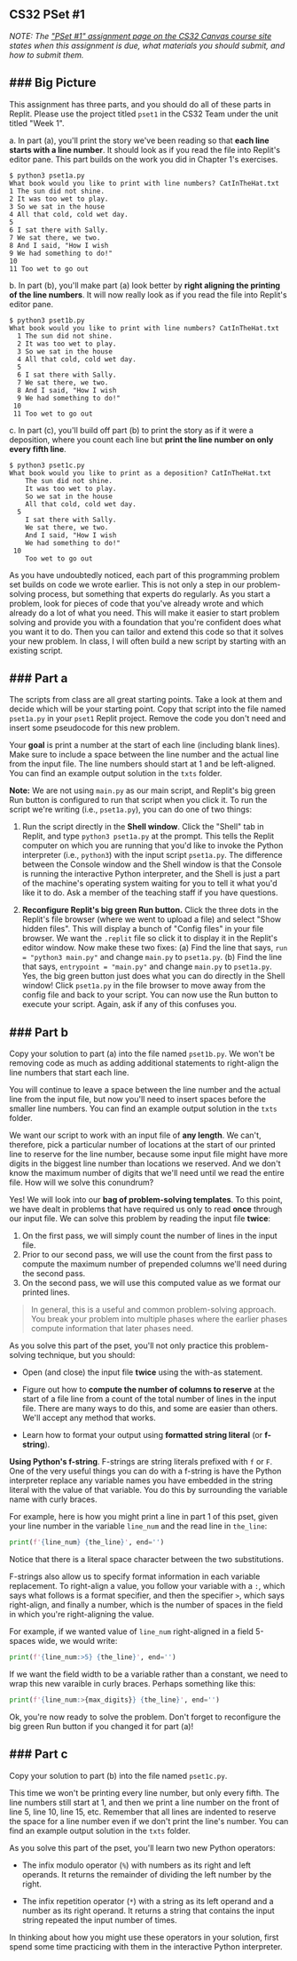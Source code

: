 ## CS32 PSet #1

*NOTE: The ["PSet #1" assignment page on the CS32 Canvas course site](https://canvas.harvard.edu/courses/112459/assignments/638980) states when this assignment is due, what materials you should submit, and how to submit them.*

## ### Big Picture

This assignment has three parts, and you should do all of these parts in Replit. Please use the project titled `pset1` in the CS32 Team under the unit titled "Week 1".

a.   In part (a), you'll print the story we've been reading so that **each line starts with a line number**. It should look as if you read the file into Replit's editor pane. This part builds on the work you did in Chapter 1's exercises.

```
$ python3 pset1a.py
What book would you like to print with line numbers? CatInTheHat.txt
1 The sun did not shine.
2 It was too wet to play.
3 So we sat in the house
4 All that cold, cold wet day.
5 
6 I sat there with Sally.
7 We sat there, we two.
8 And I said, "How I wish
9 We had something to do!"
10 
11 Too wet to go out
```

b.   In part (b), you'll make part (a) look better by **right aligning the printing of the line numbers**. It will now really look as if you read the file into Replit's editor pane.

```
$ python3 pset1b.py
What book would you like to print with line numbers? CatInTheHat.txt
  1 The sun did not shine.
  2 It was too wet to play.
  3 So we sat in the house
  4 All that cold, cold wet day.
  5 
  6 I sat there with Sally.
  7 We sat there, we two.
  8 And I said, "How I wish
  9 We had something to do!"
 10 
 11 Too wet to go out
```

c.   In part (c), you'll build off part (b) to print the story as if it were a deposition, where you count each line but **print the line number on only every fifth line**.

```
$ python3 pset1c.py
What book would you like to print as a deposition? CatInTheHat.txt
    The sun did not shine.
    It was too wet to play.
    So we sat in the house
    All that cold, cold wet day.
  5 
    I sat there with Sally.
    We sat there, we two.
    And I said, "How I wish
    We had something to do!"
 10 
    Too wet to go out
```

As you have undoubtedly noticed, each part of this programming problem set builds on code we wrote earlier. This is not only a step in our problem-solving process, but something that experts do regularly. As you start a problem, look for pieces of code that you've already wrote and which already do a lot of what you need. This will make it easier to start problem solving and provide you with a foundation that you're confident does what you want it to do. Then you can tailor and extend this code so that it solves your new problem. In class, I will often build a new script by starting with an existing script.

## ### Part a

The scripts from class are all great starting points. Take a look at them and decide which will be your starting point. Copy that script into the file named `pset1a.py` in your `pset1` Replit project. Remove the code you don't need and insert some pseudocode for this new problem.

Your **goal** is print a number at the start of each line (including blank lines). Make sure to include a space between the line number and the actual line from the input file. The line numbers should start at 1 and be left-aligned. You can find an example output solution in the `txts` folder.

**Note:** We are not using `main.py` as our main script, and Replit's big green Run button is configured to run that script when you click it. To run the script we're writing (i.e., `pset1a.py`), you can do one of two things:

1.   Run the script directly in the **Shell window**. Click the "Shell" tab in Replit, and type `python3 pset1a.py` at the prompt. This tells the Replit computer on which you are running that you'd like to invoke the Python interpreter (i.e., `python3`) with the input script `pset1a.py`. The difference between the Console window and the Shell window is that the Console is running the interactive Python interpreter, and the Shell is just a part of the machine's operating system waiting for you to tell it what you'd like it to do. Ask a member of the teaching staff if you have questions.

2.   **Reconfigure Replit's big green Run button.** Click the three dots in the Replit's file browser (where we went to upload a file) and select "Show hidden files". This will display a bunch of "Config files" in your file browser. We want the `.replit` file so click it to display it in the Replit's editor window. Now make these two fixes: (a) Find the line that says, `run = "python3 main.py"` and change `main.py` to `pset1a.py`. (b) Find the line that says, `entrypoint = "main.py"` and change `main.py` to `pset1a.py`. Yes, the big green button just does what you can do directly in the Shell window! Click `pset1a.py` in the file browser to move away from the config file and back to your script. You can now use the Run button to execute your script. Again, ask if any of this confuses you.

## ### Part b

Copy your solution to part (a) into the file named `pset1b.py`. We won't be removing code as much as adding additional statements to right-align the line numbers that start each line.

You will continue to leave a space between the line number and the actual line from the input file, but now you'll need to insert spaces before the smaller line numbers. You can find an example output solution in the `txts` folder.

We want our script to work with an input file of **any length**. We can't, therefore, pick a particular number of locations at the start of our printed line to reserve for the line number, because some input file might have more digits in the biggest line number than locations we reserved. And we don't know the maximum number of digits that we'll need until we read the entire file. How will we solve this conundrum? 

Yes! We will look into our **bag of problem-solving templates**. To this point, we have dealt in problems that have required us only to read **once** through our input file. We can solve this problem by reading the input file **twice**: 

1.   On the first pass, we will simply count the number of lines in the input file.
2.   Prior to our second pass, we will use the count from the first pass to compute the maximum number of prepended columns we'll need during the second pass.
3.   On the second pass, we will use this computed value as we format our printed lines.

> In general, this is a useful and common problem-solving approach. You break your problem into multiple phases where the earlier phases compute information that later phases need.

As you solve this part of the pset, you'll not only practice this problem-solving technique, but you should:

*   Open (and close) the input file **twice** using the with-as statement.

*   Figure out how to **compute the number of columns to reserve** at the start of a file line from a count of the total number of lines in the input file. There are many ways to do this, and some are easier than others. We'll accept any method that works.

*   Learn how to format your output using **formatted string literal** (or **f-string**).

**Using Python's f-string**. F-strings are string literals prefixed with `f` or `F`. One of the very useful things you can do with a f-string is have the Python interpreter replace any variable names you have embedded in the string literal with the value of that variable. You do this by surrounding the variable name with curly braces.

For example, here is how you might print a line in part 1 of this pset, given your line number in the variable `line_num` and the read line in `the_line`:

```python
print(f'{line_num} {the_line}', end='')
```

Notice that there is a literal space character between the two substitutions.

F-strings also allow us to specify format information in each variable replacement. To right-align a value, you follow your variable with a `:`, which says what follows is a format specifier, and then the specifier `>`, which says right-align, and finally a number, which is the number of spaces in the field in which you're right-aligning the value.

For example, if we wanted value of `line_num` right-aligned in a field 5-spaces wide, we would write:

```python
print(f'{line_num:>5} {the_line}', end='')
```

If we want the field width to be a variable rather than a constant, we need to wrap this new varaible in curly braces. Perhaps something like this:

```python
print(f'{line_num:>{max_digits}} {the_line}', end='')
```

Ok, you're now ready to solve the problem. Don't forget to reconfigure the big green Run button if you changed it for part (a)!

## ### Part c

Copy your solution to part (b) into the file named `pset1c.py`.

This time we won't be printing every line number, but only every fifth. The line numbers still start at 1, and then we print a line number on the front of line 5, line 10, line 15, etc. Remember that all lines are indented to reserve the space for a line number even if we don't print the line's number. You can find an example output solution in the `txts` folder.

As you solve this part of the pset, you'll learn two new Python operators:

*   The infix modulo operator (`%`) with numbers as its right and left operands. It returns the remainder of dividing the left number by the right.

*   The infix repetition operator (`*`) with a string as its left operand and a number as its right operand. It returns a string that contains the input string repeated the input number of times.

In thinking about how you might use these operators in your solution, first spend some time practicing with them in the interactive Python interpreter.
